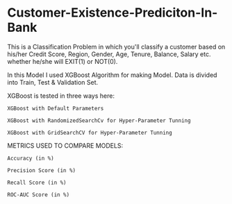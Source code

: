 # Customer-Existence-Prediciton-In-Bank

This is a Classification Problem in which you'll classify a customer based on his/her Credit Score, Region, Gender, Age, Tenure, Balance, Salary etc. whether he/she will
EXIT(1) or NOT(0).

In this Model I used XGBoost Algorithm for making Model. Data is divided into Train, Test & Validation Set.

XGBoost is tested in three ways here:

    XGBoost with Default Parameters
    
    XGBoost with RandomizedSearchCv for Hyper-Parameter Tunning
    
    XGBoost with GridSearchCV for Hyper-Parameter Tunning
    

METRICS USED TO COMPARE MODELS:

    Accuracy (in %)
    
    Precision Score (in %)
    
    Recall Score (in %)
    
    ROC-AUC Score (in %)
